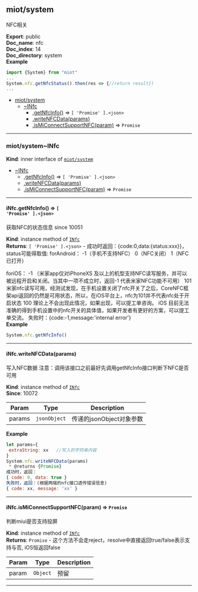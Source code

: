 <a name="module_miot/system"></a>

## miot/system
NFC相关

**Export**: public  
**Doc_name**: nfc  
**Doc_index**: 14  
**Doc_directory**: system  
**Example**  
```js
import {System} from "miot"
...
System.nfc.getNfcStatus().then(res => {//return result})
...
```

* [miot/system](#module_miot/system)
    * [~INfc](#module_miot/system..INfc)
        * [.getNfcInfo()](#module_miot/system..INfc+getNfcInfo) ⇒ <code>[ &#x27;Promise&#x27; ].&lt;json&gt;</code>
        * [.writeNFCData(params)](#module_miot/system..INfc+writeNFCData)
        * [.isMiConnectSupportNFC(param)](#module_miot/system..INfc+isMiConnectSupportNFC) ⇒ <code>Promise</code>


* * *

<a name="module_miot/system..INfc"></a>

### miot/system~INfc
**Kind**: inner interface of [<code>miot/system</code>](#module_miot/system)  

* [~INfc](#module_miot/system..INfc)
    * [.getNfcInfo()](#module_miot/system..INfc+getNfcInfo) ⇒ <code>[ &#x27;Promise&#x27; ].&lt;json&gt;</code>
    * [.writeNFCData(params)](#module_miot/system..INfc+writeNFCData)
    * [.isMiConnectSupportNFC(param)](#module_miot/system..INfc+isMiConnectSupportNFC) ⇒ <code>Promise</code>


* * *

<a name="module_miot/system..INfc+getNfcInfo"></a>

#### iNfc.getNfcInfo() ⇒ <code>[ &#x27;Promise&#x27; ].&lt;json&gt;</code>
获取NFC的状态信息
since 10051

**Kind**: instance method of [<code>INfc</code>](#module_miot/system..INfc)  
**Returns**: <code>[ &#x27;Promise&#x27; ].&lt;json&gt;</code> - 成功时返回：{code:0,data:{status:xxx}}，
status可能得取值:
 forAndroid： -1（手机不支持NFC）
              0（NFC关闭）
              1（NFC已打开）

 foriOS：  -1  （米家app仅对iPhoneXS 及以上的机型支持NFC读写服务，并可以被远程开启和关闭。当其中一项不成立时，返回-1 代表米家NFC功能不可用）
           101   米家nfc读写可用，经测试发现，在手机设置关闭了nfc开关了之后，CoreNFC框架api返回的仍然是可用状态，所以，在iOS平台上，nfc为101并不代表nfc处于开启状态
           100   理论上不会出现此情况，如果出现，可以提工单咨询。
 iOS 目前无法准确的得到手机设置中的nfc开关的具体值，如果开发者有更好的方案，可以提工单交流。
失败时：{code:-1,message:'internal error'}  
**Example**  
```js
System.nfc.getNfcInfo()
```

* * *

<a name="module_miot/system..INfc+writeNFCData"></a>

#### iNfc.writeNFCData(params)
写入NFC数据 注意：调用该接口之前最好先调用getNfcInfo接口判断下NFC是否可用

**Kind**: instance method of [<code>INfc</code>](#module_miot/system..INfc)  
**Since**: 10072  

| Param | Type | Description |
| --- | --- | --- |
| params | <code>jsonObject</code> | 传递的jsonObject对象参数 |

**Example**  
```js
let params={
 extraString: xx   //写入的字符串内容
}
System.nfc.writeNFCData(params)
 * @returns {Promise}
成功时，返回：
{ code: 0, data: true }
失败时，返回：(根据两端的nfc接口透传错误信息)
{ code: xx, message: 'xx' }
```

* * *

<a name="module_miot/system..INfc+isMiConnectSupportNFC"></a>

#### iNfc.isMiConnectSupportNFC(param) ⇒ <code>Promise</code>
判断miui是否支持投屏

**Kind**: instance method of [<code>INfc</code>](#module_miot/system..INfc)  
**Returns**: <code>Promise</code> - 这个方法不会走reject，resolve中直接返回true/false表示支持与否, iOS恒返回false  

| Param | Type | Description |
| --- | --- | --- |
| param | <code>Object</code> | 预留 |


* * *


